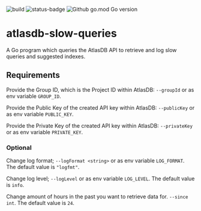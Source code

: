 ![build](https://github.com/Whyeasy/atlasdb-performance-advisor/workflows/build/badge.svg)
![status-badge](https://goreportcard.com/badge/github.com/Whyeasy/atlasdb-performance-advisor)
![Github go.mod Go version](https://img.shields.io/github/go-mod/go-version/Whyeasy/atlasdb-performance-advisor)

# atlasdb-slow-queries

A Go program which queries the AtlasDB API to retrieve and log slow queries and suggested indexes.

## Requirements

Provide the Group ID, which is the Project ID within AtlasDB: `--groupId` or as env variable `GROUP_ID`.

Provide the Public Key of the created API key within AtlasDB: `--publicKey` or as env variable `PUBLIC_KEY`.

Provide the Private Key of the created API key within AtlasDB: `--privateKey` or as env variable `PRIVATE_KEY`.

### Optional

Change log format; `--logFormat <string>` or as env variable `LOG_FORMAT`. The default value is `"logfmt"`.

Change log level; `--logLevel` or as env variable `LOG_LEVEL`. The default value is `info`.

Change amount of hours in the past you want to retrieve data for. `--since int`. The default value is `24`.
